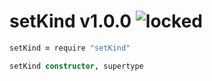 
# setKind v1.0.0 ![locked](https://img.shields.io/badge/stability-locked-0084B6.svg?style=flat)

```coffee
setKind = require "setKind"

setKind constructor, supertype
```
